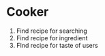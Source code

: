 # Cooker

1. Find recipe for searching
2. Find recipe for ingredient
3. FInd recipe for taste of users
